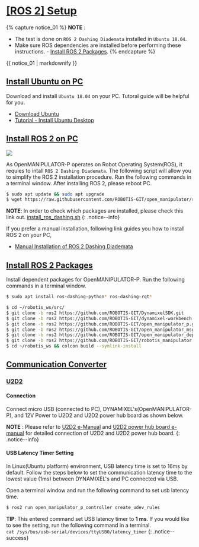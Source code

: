 # [[ROS 2] Setup](#ros-setup)

{% capture notice_01 %}
**NOTE** :  
- The test is done on `ROS 2 Dashing Diademata` installed in `Ubuntu 18.04`.
- Make sure ROS dependencies are installed before performing these instructions. - [Install ROS 2 Packages](/docs/en/platform/openmanipulator_p/ros2_setup/#install-ros-2-packages).
{% endcapture %}
<div class="notice--info">{{ notice_01 | markdownify }}</div>

## [Install Ubuntu on PC](#install-ubuntu-on-pc)

Download and install `Ubuntu 18.04` on your PC. Tutoral guide will be helpful for you.

- [Download Ubuntu](https://www.ubuntu.com/download/alternative-downloads)
- [Tutorial - Install Ubuntu Desktop](https://www.ubuntu.com/download/desktop/install-ubuntu-desktop)

## [Install ROS 2 on PC](#install-ros2-on-pc)

![](/assets/images/platform/openmanipulator_p/logo_ros.png)

As OpenMANIPULATOR-P operates on Robot Operating System(ROS), it requies to intall `ROS 2 Dashing Diademata`.
The following script will allow you to simplify the ROS 2 installation procedure. Run the following commands in a terminal window. After installing ROS 2, please reboot PC.

``` bash
$ sudo apt update && sudo apt upgrade
$ wget https://raw.githubusercontent.com/ROBOTIS-GIT/open_manipulator/ros2/install_ros_dashing.sh && chmod 755 ./install_ros_dashing.sh && bash ./install_ros_dashing.sh
```

**NOTE**: In order to check which packages are installed, please check this link out. [install_ros_dashing.sh](https://raw.githubusercontent.com/ROBOTIS-GIT/open_manipulator/ros2/install_ros_dashing.sh)
{: .notice--info}

If you prefer a manual installation, following link guides you how to install ROS 2 on your PC,
- [Manual Installation of ROS 2 Dashing Diademata](https://index.ros.org/doc/ros2/Installation/Dashing/Linux-Install-Debians/)

## [Install ROS 2 Packages](#install-ros-2-packages)

Install dependent packages for OpenMANIPULATOR-P. Run the following commands in a terminal window.


``` bash
$ sudo apt install ros-dashing-python* ros-dashing-rqt*
```

``` bash
$ cd ~/robotis_ws/src/
$ git clone -b ros2 https://github.com/ROBOTIS-GIT/DynamixelSDK.git
$ git clone -b ros2 https://github.com/ROBOTIS-GIT/dynamixel-workbench.git
$ git clone -b ros2 https://github.com/ROBOTIS-GIT/open_manipulator_p.git
$ git clone -b ros2 https://github.com/ROBOTIS-GIT/open_manipulator_msgs.git
$ git clone -b ros2 https://github.com/ROBOTIS-GIT/open_manipulator_dependencies.git
$ git clone -b ros2 https://github.com/ROBOTIS-GIT/robotis_manipulator.git
$ cd ~/robotis_ws && colcon build --symlink-install
```

## [Communication Converter](#communication-converter)

### [U2D2](#u2d2)

#### Connection
Connect micro USB (connected to PC), DYNAMIXEL's(OpenMANIPULATOR-P), and 12V Power to U2D2 and U2D2 power hub board as shown below.

**NOTE** : Please refer to [U2D2 e-Manual](/docs/en/parts/interface/u2d2/) and [U2D2 power hub board e-manual](/docs/en/parts/interface/u2d2_power_hub/) for detailed connection of U2D2 and U2D2 power hub board.
{: .notice--info}

#### USB Latency Timer Setting
In Linux(Ubuntu platform) environment, USB latency time is set to 16ms by default. Follow the steps below to set the communication latency time to the lowest value (1ms) between DYNAMIXEL's and PC connected via USB.

Open a terminal window and run the following command to set usb latency time.

``` bash
$ ros2 run open_manipulator_p_controller create_udev_rules
```

**TIP**: This entered command set USB latency timer to **1 ms**. If you would like to see the setting, run the following command in a terminal.  
`cat /sys/bus/usb-serial/devices/ttyUSB0/latency_timer`
{: .notice--success}

